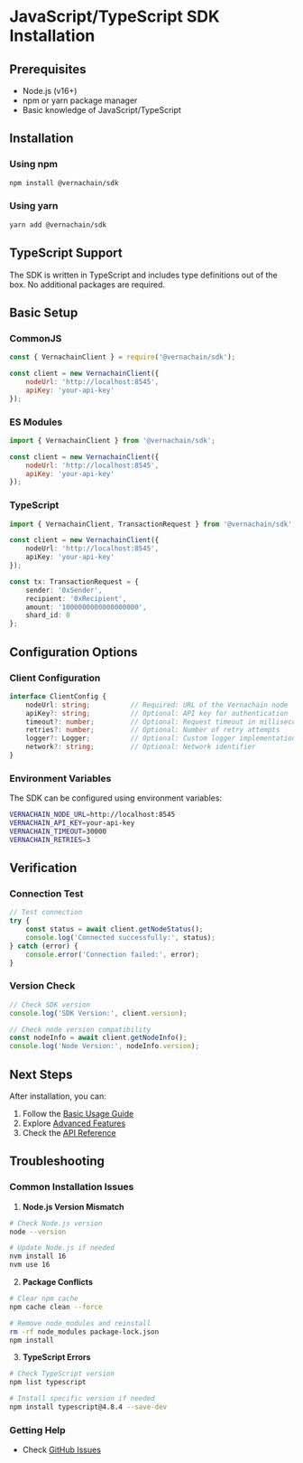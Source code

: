# JavaScript/TypeScript SDK Installation

## Prerequisites
- Node.js (v16+)
- npm or yarn package manager
- Basic knowledge of JavaScript/TypeScript

## Installation

### Using npm
```bash
npm install @vernachain/sdk
```

### Using yarn
```bash
yarn add @vernachain/sdk
```

## TypeScript Support
The SDK is written in TypeScript and includes type definitions out of the box. No additional packages are required.

## Basic Setup

### CommonJS
```javascript
const { VernachainClient } = require('@vernachain/sdk');

const client = new VernachainClient({
    nodeUrl: 'http://localhost:8545',
    apiKey: 'your-api-key'
});
```

### ES Modules
```javascript
import { VernachainClient } from '@vernachain/sdk';

const client = new VernachainClient({
    nodeUrl: 'http://localhost:8545',
    apiKey: 'your-api-key'
});
```

### TypeScript
```typescript
import { VernachainClient, TransactionRequest } from '@vernachain/sdk';

const client = new VernachainClient({
    nodeUrl: 'http://localhost:8545',
    apiKey: 'your-api-key'
});

const tx: TransactionRequest = {
    sender: '0xSender',
    recipient: '0xRecipient',
    amount: '1000000000000000000',
    shard_id: 0
};
```

## Configuration Options

### Client Configuration
```typescript
interface ClientConfig {
    nodeUrl: string;          // Required: URL of the Vernachain node
    apiKey?: string;          // Optional: API key for authentication
    timeout?: number;         // Optional: Request timeout in milliseconds
    retries?: number;         // Optional: Number of retry attempts
    logger?: Logger;          // Optional: Custom logger implementation
    network?: string;         // Optional: Network identifier
}
```

### Environment Variables
The SDK can be configured using environment variables:
```bash
VERNACHAIN_NODE_URL=http://localhost:8545
VERNACHAIN_API_KEY=your-api-key
VERNACHAIN_TIMEOUT=30000
VERNACHAIN_RETRIES=3
```

## Verification

### Connection Test
```javascript
// Test connection
try {
    const status = await client.getNodeStatus();
    console.log('Connected successfully:', status);
} catch (error) {
    console.error('Connection failed:', error);
}
```

### Version Check
```javascript
// Check SDK version
console.log('SDK Version:', client.version);

// Check node version compatibility
const nodeInfo = await client.getNodeInfo();
console.log('Node Version:', nodeInfo.version);
```

## Next Steps

After installation, you can:
1. Follow the [Basic Usage Guide](basic-usage.md)
2. Explore [Advanced Features](advanced-features.md)
3. Check the [API Reference](api-reference.md)

## Troubleshooting

### Common Installation Issues

1. **Node.js Version Mismatch**
```bash
# Check Node.js version
node --version

# Update Node.js if needed
nvm install 16
nvm use 16
```

2. **Package Conflicts**
```bash
# Clear npm cache
npm cache clean --force

# Remove node_modules and reinstall
rm -rf node_modules package-lock.json
npm install
```

3. **TypeScript Errors**
```bash
# Check TypeScript version
npm list typescript

# Install specific version if needed
npm install typescript@4.8.4 --save-dev
```

### Getting Help
- Check [GitHub Issues](https://github.com/BronzonTech-Cloud/vernachain/issues)
